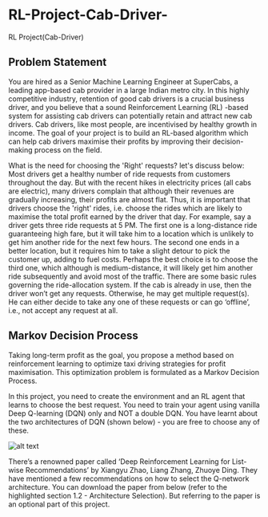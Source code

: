 # RL-Project-Cab-Driver-
RL Project(Cab-Driver)

## Problem Statement
You are hired as a Senior Machine Learning Engineer at SuperCabs, a leading app-based cab provider in a large Indian metro city. In this highly competitive industry, retention of good cab drivers is a crucial business driver, and you believe that a sound Reinforcement Learning (RL) -based system for assisting cab drivers can potentially retain and attract new cab drivers. 
Cab drivers, like most people, are incentivised by healthy growth in income. The goal of your project is to build an RL-based algorithm which can help cab drivers maximise their profits by improving their decision-making process on the field.

What is the need for choosing the 'Right' requests? let's discuss below:
Most drivers get a healthy number of ride requests from customers throughout the day. But with the recent hikes in electricity prices (all cabs are electric), many drivers complain that although their revenues are gradually increasing, their profits are almost flat. Thus, it is important that drivers choose the 'right' rides, i.e. choose the rides which are likely to maximise the total profit earned by the driver that day. 
For example, say a driver gets three ride requests at 5 PM. The first one is a long-distance ride guaranteeing high fare, but it will take him to a location which is unlikely to get him another ride for the next few hours. The second one ends in a better location, but it requires him to take a slight detour to pick the customer up, adding to fuel costs. Perhaps the best choice is to choose the third one, which although is medium-distance, it will likely get him another ride subsequently and avoid most of the traffic. 
There are some basic rules governing the ride-allocation system. If the cab is already in use, then the driver won’t get any requests. Otherwise, he may get multiple request(s). He can either decide to take any one of these requests or can go ‘offline’, i.e., not accept any request at all.


## Markov Decision Process
Taking long-term profit as the goal, you propose a method based on reinforcement learning to optimize taxi driving strategies for profit maximisation. This optimization problem is formulated as a Markov Decision Process.

In this project, you need to create the environment and an RL agent that learns to choose the best request. You need to train your agent using vanilla Deep Q-learning (DQN) only and NOT a double DQN. You have learnt about the two architectures of DQN (shown below) - you are free to choose any of these.
 
![alt text](https://i.ytimg.com/vi/MItCZ6GK2JM/maxresdefault.jpg)

There’s a renowned paper called ‘Deep Reinforcement Learning for List-wise Recommendations’ by Xiangyu Zhao, Liang Zhang, Zhuoye Ding. They have mentioned a few recommendations on how to select the Q-network architecture. You can download the paper from below (refer to the highlighted section 1.2 - Architecture Selection). But referring to the paper is an optional part of this project.
